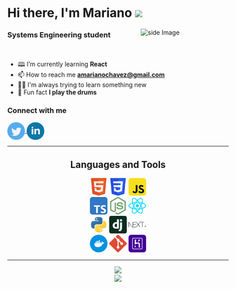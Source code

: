 # Hi there, I'm Mariano <img src="https://media.giphy.com/media/dxODB9UE879RDqAh3o/giphy.gif" width="70">

<img src="https://media.giphy.com/media/EOmYN5kVP3W2Lyn6dx/giphy.gif" alt="side Image" align="right" width="200"/>

<h3 >Systems Engineering student</h3><br>

- 🕮 I’m currently learning **React**
- 📫 How to reach me **amarianochavez@gmail.com**
- 💪🏼 I'm always trying to learn something new
- 🥁 Fun fact **I play the drums**

<h3>Connect with me</h3>
<a href="https://twitter.com/chavedoo" target="blank">
  <img align="center" src="./assets/icons/twitter-2.svg" alt="chavedoo" height="40" width="40" />
</a>
<a href="https://linkedin.com/in/mariano-chavez" target="blank">
  <img align="center" src="./assets/icons/linkedin-2.svg" alt="chavedoo" height="40" width="40" />
</a>

<hr/>
  
<h2 align="center">Languages and Tools</h3>
<div align="center">
  <img
    src="./assets/icons/html5.svg"
    width="40"
    height="40"
  />
  <img
    src="./assets/icons/css3.svg"
    width="40"
    height="40"
  />
  <img
    src="./assets/icons/javascript.svg"
    width="40"
    height="40"
  />
</div>
<div align="center">
  <img
    src="./assets/icons/typescript.svg"
    width="40"
    height="40"
  />
  <img
    src="./assets/icons/node.svg"
    width="40"
    height="40"
  />
  <img
    src="./assets/icons/react.svg"
    width="40"
    height="40"
  />
</div>
<div align="center">
  <img
    src="./assets/icons/python.svg"
    width="40"
    height="40"
  />
  <img
    src="./assets/icons/django.svg"
    width="40"
    height="40"
  />
  <img
    src="./assets/icons/next.svg"
    style="background-color:white;border-radius: 5px"
    width="40"
    height="40"
  />
</div>
<div align="center">
  <img
    src="./assets/icons/docker.svg"
    width="40"
    height="40"
  />
  <img
    src="./assets/icons/git.svg"
    width="40"
    height="40"
  />
  <img
    src="./assets/icons/heroku.svg"
    width="40"
    height="40"
  />
</div>


<hr>

<div align="center">
  <img
    width="300"
    src="https://github-readme-stats.vercel.app/api?username=marianochavez&show_icons=true&theme=merko&locale=en&hide=issues,stars,contribs,prs&count_private=true&hide_rank=true&hide_title=true"
  />
    
</div>
<div align="center">
  <img
    width="300"
    src="https://github-readme-stats.vercel.app/api/top-langs/?username=marianochavez&langs_count=7&theme=merko"
  />
</div>